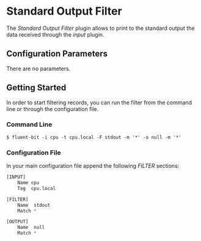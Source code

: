 # Standard Output Filter

The _Standard Output Filter_ plugin allows to print to the standard output the data received through the _input_ plugin.

## Configuration Parameters

There are no parameters.

## Getting Started

In order to start filtering records, you can run the filter from the command line or through the configuration file.

### Command Line

```
$ fluent-bit -i cpu -t cpu.local -F stdout -m '*' -o null -m '*'
```

### Configuration File

In your main configuration file append the following _FILTER_ sections:

```python
[INPUT]
    Name cpu
    Tag  cpu.local

[FILTER]
    Name  stdout
    Match *

[OUTPUT]
    Name  null
    Match *
```